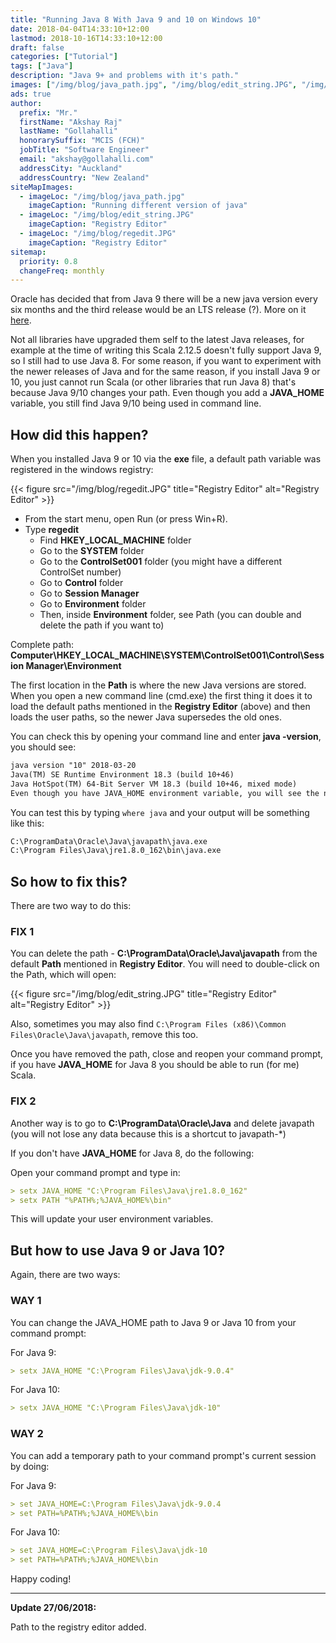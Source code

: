 ```yaml
---
title: "Running Java 8 With Java 9 and 10 on Windows 10"
date: 2018-04-04T14:33:10+12:00
lastmod: 2018-10-16T14:33:10+12:00
draft: false
categories: ["Tutorial"]
tags: ["Java"]
description: "Java 9+ and problems with it's path."
images: ["/img/blog/java_path.jpg", "/img/blog/edit_string.JPG", "/img/blog/regedit.JPG"]
ads: true
author:
  prefix: "Mr."
  firstName: "Akshay Raj"
  lastName: "Gollahalli"
  honorarySuffix: "MCIS (FCH)"
  jobTitle: "Software Engineer"
  email: "akshay@gollahalli.com"
  addressCity: "Auckland"
  addressCountry: "New Zealand"
siteMapImages:
  - imageLoc: "/img/blog/java_path.jpg"
    imageCaption: "Running different version of java"
  - imageLoc: "/img/blog/edit_string.JPG"
    imageCaption: "Registry Editor"
  - imageLoc: "/img/blog/regedit.JPG"
    imageCaption: "Registry Editor"
sitemap:
  priority: 0.8
  changeFreq: monthly
---
```


Oracle has decided that from Java 9 there will be a new java version every six months and the third release would be an LTS release (?). More on it [here](https://medium.com/codefx-weekly/radical-new-plans-for-java-5f237ab05b0).

Not all libraries have upgraded them self to the latest Java releases, for example at the time of writing this Scala 2.12.5 doesn't fully support Java 9, so I still had to use Java 8. For some reason, if you want to experiment with the newer releases of Java and for the same reason, if you install Java 9 or 10, you just cannot run Scala (or other libraries that run Java 8) that's because Java 9/10 changes your path. Even though you add a **JAVA_HOME** variable, you still find Java 9/10 being used in command line.

<!--adsense-->

## How did this happen?

When you installed Java 9 or 10 via the **exe** file, a default path variable was registered in the windows registry:

{{< figure src="/img/blog/regedit.JPG" title="Registry Editor" alt="Registry Editor" >}}

* From the start menu, open Run (or press Win+R).
* Type **regedit**
  * Find **HKEY_LOCAL_MACHINE** folder
  * Go to the **SYSTEM** folder
  * Go to the **ControlSet001** folder (you might have a different ControlSet number)
  * Go to **Control** folder
  * Go to **Session Manager**
  * Go to **Environment** folder
  * Then, inside **Environment** folder, see Path (you can double and delete the path if you want to)

Complete path: **Computer\HKEY_LOCAL_MACHINE\SYSTEM\ControlSet001\Control\Session Manager\Environment**

The first location in the **Path** is where the new Java versions are stored. When you open a new command line (cmd.exe) the first thing it does it to load the default paths mentioned in the **Registry Editor** (above) and then loads the user paths, so the newer Java supersedes the old ones.

You can check this by opening your command line and enter **java -version**, you should see:

```md
java version "10" 2018-03-20
Java(TM) SE Runtime Environment 18.3 (build 10+46)
Java HotSpot(TM) 64-Bit Server VM 18.3 (build 10+46, mixed mode)
Even though you have JAVA_HOME environment variable, you will see the newer ones, as I said earlier, defaults paths are loaded first.
```

<!--adsense-->

You can test this by typing `where java` and your output will be something like this:

```md
C:\ProgramData\Oracle\Java\javapath\java.exe
C:\Program Files\Java\jre1.8.0_162\bin\java.exe
```

## So how to fix this?

There are two way to do this:

### FIX 1

You can delete the path - **C:\ProgramData\Oracle\Java\javapath** from the default **Path** mentioned in **Registry Editor**. You will need to double-click on the Path, which will open:

{{< figure src="/img/blog/edit_string.JPG" title="Registry Editor" alt="Registry Editor" >}}

Also, sometimes you may also find `C:\Program Files (x86)\Common Files\Oracle\Java\javapath`, remove this too.

Once you have removed the path, close and reopen your command prompt, if you have **JAVA_HOME** for Java 8 you should be able to run (for me) Scala.

### FIX 2

Another way is to go to **C:\ProgramData\Oracle\Java** and delete javapath (you will not lose any data because this is a shortcut to javapath-*)

If you don't have **JAVA_HOME** for Java 8, do the following:

Open your command prompt and type in:

```md
> setx JAVA_HOME "C:\Program Files\Java\jre1.8.0_162"
> setx PATH "%PATH%;%JAVA_HOME%\bin"
```

This will update your user environment variables.

## But how to use Java 9 or Java 10?

Again, there are two ways:

<!--adsense-->

### WAY 1

You can change the JAVA_HOME path to Java 9 or Java 10 from your command prompt:

For Java 9:

```md
> setx JAVA_HOME "C:\Program Files\Java\jdk-9.0.4"
```

For Java 10:

```md
> setx JAVA_HOME "C:\Program Files\Java\jdk-10"
```

<!--adsense-->

### WAY 2

You can add a temporary path to your command prompt's current session by doing:

For Java 9:

```md
> set JAVA_HOME=C:\Program Files\Java\jdk-9.0.4
> set PATH=%PATH%;%JAVA_HOME%\bin
```

For Java 10:

```md
> set JAVA_HOME=C:\Program Files\Java\jdk-10
> set PATH=%PATH%;%JAVA_HOME%\bin
```

Happy coding!

---

**Update 27/06/2018:**

Path to the registry editor added.